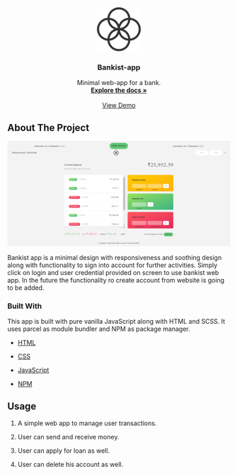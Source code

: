<p align="center">
  <a href="https://bankist-app-ssr.netlify.app/">
    <img src="./logo.png" alt="Logo" width="100" height="100">
  </a>

  <h3 align="center">Bankist-app</h3>

  <p align="center">
    Minimal web-app for a bank.
    <br />
    <a href="#about-the-project"><strong>Explore the docs »</strong></a>
    <br />
    <br />
    <a href="https://bankist-app-ssr.netlify.app/">View Demo</a>
    
  </p>
</p>

## About The Project

[![Product Name Screen Shot][product-screenshot]](https://bankist-app-ssr.netlify.app/)

Bankist app is a minimal design with responsiveness and soothing design along with functionality to sign into account for further activities. Simply click on login and user credential provided on screen to use bankist web app. In the future the functionality ro create account from website is going to be added.

### Built With

This app is built with pure vanilla JavaScript along with HTML and SCSS. It uses parcel as module bundler and NPM as package manager.

- [HTML](https://developer.mozilla.org/en-US/docs/Web/HTML)
- [CSS](https://css-lang.com/)
- [JavaScript](https://developer.mozilla.org/en-US/docs/Web/javascript)

- [NPM](https://www.npmjs.com/)

## Usage

1. A simple web app to manage user transactions.

2. User can send and receive money.

3. User can apply for loan as well.

4. User can delete his account as well.

[product-screenshot]: ./screen.jpg
